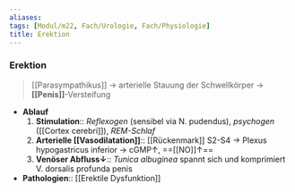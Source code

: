 ```yaml
---
aliases: 
tags: [Modul/m22, Fach/Urologie, Fach/Physiologie]
title: Erektion
---
```

### Erektion
> [[Parasympathikus]] → arterielle Stauung der Schwellkörper → **[[Penis]]**-Versteifung
- **Ablauf**
	1. **Stimulation**:: *Reflexogen* (sensibel via N. pudendus), *psychogen* ([[Cortex cerebri]]), *REM-Schlaf*
	2. **Arterielle [[Vasodilatation]]**:: [[Rückenmark]] S2-S4 → Plexus hypogastricus inferior → cGMP↑, ==[[NO]]↑==
	3. **Venöser Abfluss↓**:: *Tunica albuginea* spannt sich und komprimiert V. dorsalis profunda penis
- **Pathologien**:: [[Erektile Dysfunktion]]